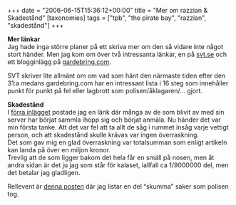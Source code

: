 +++
date = "2006-06-15T15:36:12+00:00"
title = "Mer om razzian &#038; Skadestånd"
[taxonomies]
tags = ["tpb", "the pirate bay", "razzian", "skadestånd"]
+++

**Mer länkar**  
Jag hade inga större planer på ett skriva mer om den så vidare inte något stort händer. Men jag kom om över två intressanta länkar, en på [svt.se][1] och ett blogginlägg på [gardebring.com][2].

SVT skriver lite allmänt om om vad som hänt den närmaste tiden efter den 31:a medans gardebring.com har en intressant lista i 16 steg som innehåller punkt för punkt på fel eller lagbrott som polisen/åklagaren/&#8230; gjort.

**Skadestånd**  
I [förra inlägget][3] postade jag en länk där många av de som blivit av med sin server har börjat sammla ihopp sig och börjat anmäla. Nu händer det var min första tanke. Att det var fel att ta allt de såg i rummet insåg varje vettigt person, och att skadestånd skulle krävas var ingen överraskning.  
Det som gav mig en glad överraskning var totalsumman som enligt artikeln kan landa på över en miljon kronor.  
Trevlig att de som ligger bakom det hela får en smäll på nosen, men åt andra sidan är det ju jag som står för kalaset, iallfall ca 1/9000000 del, men det betalar jag gladligen.

Rellevent är [denna posten][4] där jag listar en del &#8220;skumma&#8221; saker som polisen tog.



<small></small>

 [1]: https://web.archive.org/web/20060814034905/http://svt.se/svt/jsp/Crosslink.jsp?d=52352&#038;a=601587&#038;lid=puff_599769&#038;lpos=lasMer
 [2]: https://web.archive.org/web/20060615050458/http://gardebring.com/2006/06/228.html
 [3]: https://web.archive.org/web/20060808182657/http://web.enesge.eu/~s/wordpress/?p=79
 [4]: https://web.archive.org/web/20060813143552/http://web.enesge.eu/~s/wordpress/?p=70
